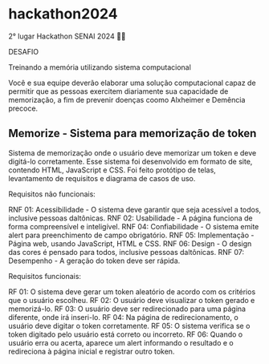 # hackathon2024

2° lugar Hackathon SENAI 2024 🥈🎊

DESAFIO

Treinando a memória utilizando sistema computacional

Você e sua equipe deverão elaborar uma solução computacional capaz de permitir que as pessoas exercitem diariamente sua capacidade de memorização, a fim de prevenir doenças coomo Alxheimer e Demência precoce.


## Memorize - Sistema para memorização de token

Sistema de memorização onde o usuário deve memorizar um token e deve digitá-lo corretamente. Esse sistema foi desenvolvido em formato de site, contendo HTML, JavaScript e CSS. Foi feito protótipo de telas, levantamento de requisitos e diagrama de casos de uso.

Requisitos não funcionais: 

RNF 01: Acessibilidade - O sistema deve garantir que seja acessível a todos, inclusive pessoas daltônicas.
RNF 02: Usabilidade - A página funciona de forma compreensível e inteligível.
RNF 04: Confiabilidade - O sistema emite alert para preenchimento de campo obrigatório.
RNF 05: Implementação - Página web, usando JavaScript, HTML e CSS.
RNF 06: Design - O design das cores é pensado para todos, inclusive pessoas daltônicas.
RNF 07: Desempenho - A geração do token deve ser rápida.

Requisitos funcionais:

RF 01: O sistema deve gerar um token aleatório de acordo com os critérios que o usuário escolheu.
RF 02: O usuário deve visualizar o token gerado e memorizá-lo.
RF 03: O usuário deve ser redirecionado para uma página diferente, onde irá inseri-lo.
RF 04: Na página de redirecionamento, o usuário deve digitar o token corretamente.
RF 05: O sistema verifica se o token digitado pelo usuário está correto ou incorreto.
RF 06: Quando o usuário erra ou acerta, aparece um alert informando o resultado e o redireciona à página inicial e registrar outro token.
